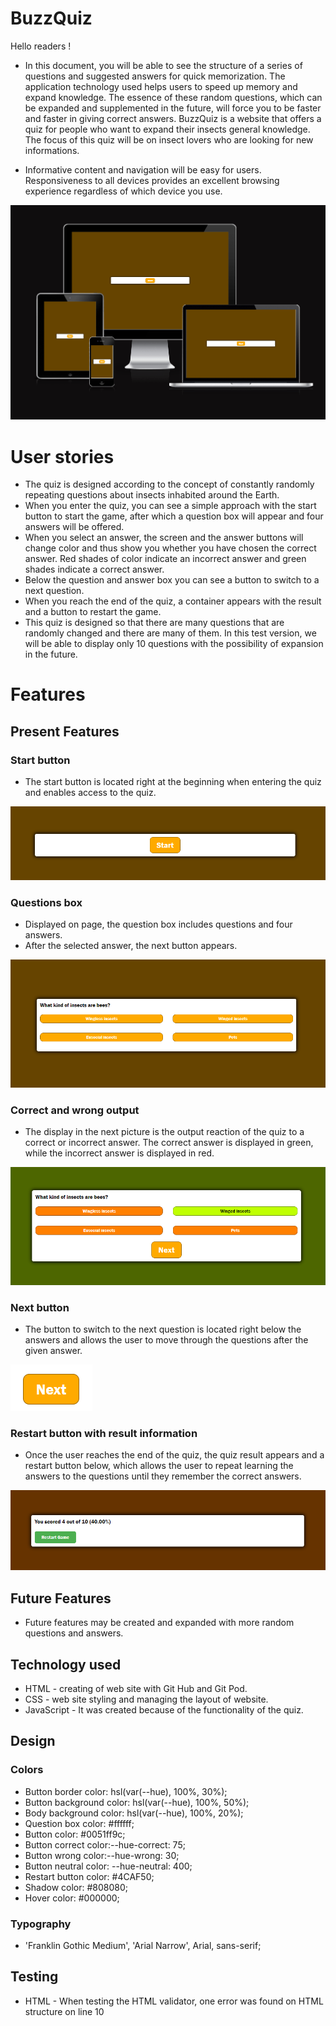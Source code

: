 # BuzzQuiz

Hello readers !

* In this document, you will be able to see the structure of a series of questions and suggested answers for quick memorization. The application technology used helps users to speed up memory and expand knowledge. The essence of these random questions, which can be expanded and supplemented in the future, will force you to be faster and faster in giving correct answers. BuzzQuiz is a website that offers a quiz for people who want to expand their insects general knowledge. The focus of this quiz will be on insect lovers who are looking for new informations.

* Informative content and navigation will be easy for users.
Responsiveness to all devices provides an excellent browsing experience regardless of which device you use.

![Screen responsiveness](/media/am_i_responsive.png)

# User stories

* The quiz is designed according to the concept of constantly randomly repeating questions about insects inhabited around the Earth.
* When you enter the quiz, you can see a simple approach with the start button to start the game, after which a question box will appear and four answers will be offered.
* When you select an answer, the screen and the answer buttons will change color and thus show you whether you have chosen the correct answer. Red shades of color indicate an incorrect answer and green shades indicate a correct answer.
* Below the question and answer box you can see a button to switch to a next question.
* When you reach the end of the quiz, a container appears with the result and a button to restart the game.
* This quiz is designed so that there are many questions that are randomly changed and there are many of them. In this test version, we will be able to display only 10 questions with the possibility of expansion in the future.

# Features

## Present Features

### Start button

* The start button is located right at the beginning when entering the quiz and enables access to the quiz.

![Start button](/media/start_button.png)

### Questions box

* Displayed on page, the question box includes questions and four answers.
* After the selected answer, the next button appears.

![Question and answer box](/media/question_answer_box.png)

### Correct and wrong output

* The display in the next picture is the output reaction of the quiz to a correct or incorrect answer. The correct answer is displayed in green, while the incorrect answer is displayed in red.

![Correct and wrong output](/media/correct_wrong_answers.png)

### Next button

* The button to switch to the next question is located right below the answers and allows the user to move through the questions after the given answer.

![Next button](/media/next_q_button.png)

### Restart button with result information

* Once the user reaches the end of the quiz, the quiz result appears and a restart button below, which allows the user to repeat learning the answers to the questions until they remember the correct answers.

![Restart button and score](/media/restart_button.png)

## Future Features

* Future features may be created and expanded with more random questions and answers.

## Technology used

* HTML - creating of web site with Git Hub and Git Pod.
* CSS - web site styling and managing the layout of website.
* JavaScript - It was created because of the functionality of the quiz.

## Design

### Colors

* Button border color: hsl(var(--hue), 100%, 30%);
* Button background color: hsl(var(--hue), 100%, 50%);
* Body background color: hsl(var(--hue), 100%, 20%);
* Question box color: #ffffff; 
* Button color: #0051ff9c;
* Button correct color:--hue-correct: 75;
* Button wrong color:--hue-wrong: 30;
* Button neutral color: --hue-neutral: 400;
* Restart button color: #4CAF50;
* Shadow color: #808080;
* Hover color: #000000;

### Typography

* 'Franklin Gothic Medium', 'Arial Narrow', Arial, sans-serif;

## Testing

* HTML - When testing the HTML validator, one error was found on HTML structure on line 10 <script> was wrongly linked, I made the correction by linking the script document correctly. Testing was done through the official W3C validator.
* CSS - No errors were found when passing through the official Jigsaw validator.
* JavaScript - No errors were found when passing through the official Jshint validator.

   - The following metrics were returned:

     -There are 13 functions in this file

     -Function with the largest signature take 2 arguments, while the median is 0.

     -Largest function has 12 statements in it, while the median is 2.

     -The most complex function has a cyclomatic complexity value of 3 while the median is 1.

### Validator Testing

* HTML [W3C validator](https://validator.w3.org/)
* CSS [(Jigsaw) validator ](https://jigsaw.w3.org/css-validator/)
* JavaScript [(Jshint) validator ](https://jshint.com/)

### Layout and Design Testing

* The content is well structured and aligned.
* Website layout and design reviewed.
* Tested quiz responsiveness by resizing the browser window or using developer tools to simulate different device sizes.

### Functionality

* Checked if all interactive elements are functional.
* All user inputs tested and ensured to produce expected outputs.

### Bugs:

* The error was found on HTML structure on line 10 <script> was wrongly linked.

#### Fixed:

* I solved the error correction by linking the script document correctly.

#### Unfixed: 

* None

#### Lighthouse report

![Lighthouse report](/media/)

## Deployment

* Live link: 
[BuzzQuiz](https://rock3879.github.io/BuzzQuiz/)

## Fork a GitHub Repository

* To fork a repo, log in to your account and then go to the repository. In the top-right corner of the window, there is a "Fork" button with a number to the right of it, which represents the number of times the repository has been forked. Go ahead and click that button.
* A message will briefly appear letting you know that the forking process has started. It only takes a few seconds to fork the repo.
* You're now safe to make any changes to the code in your forked repository that you like. To do so, just clone the forked repository to your local machine and get busy!

## Credits 

### Content

* The Favicon was taken from [Favicon.io](https://favicon.io/)

### Media

* Photos used from this open source website

Enjoy!
